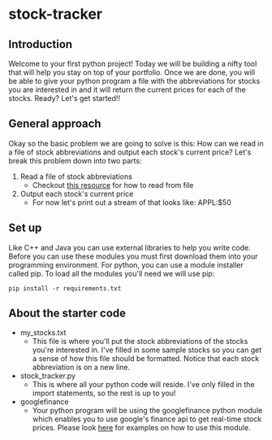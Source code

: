 # stock-tracker
## Introduction
Welcome to your first python project! Today we will be building a nifty tool that will help 
you stay on top of your portfolio. Once we are done, you will be able to give your python 
program a file with the abbreviations for stocks you are interested in and it will return 
the current prices for each of the stocks. Ready? Let's get started!!

## General approach
Okay so the basic problem we are going to solve is this: How can we read in a file of stock
abbreviations and output each stock's current price? Let's break this problem down into two
parts:
1) Read a file of stock abbreviations
    * Checkout [this resource](http://www.pythonforbeginners.com/files/reading-and-writing-files-in-python) for how to read from
    file
2) Output each stock's current price
    * For now let's print out a stream of that looks like: APPL:$50
    
## Set up
Like C++ and Java you can use external libraries to help you write code. Before you can use
these modules you must first download them into your programming environment. For python,
you can use a module installer called pip. To load all the modules you'll need we will use
pip:

```pip install -r requirements.txt```

## About the starter code
* my_stocks.txt
    * This file is where you'll put the stock abbreviations of the stocks you're interested
    in. I've filled in some sample stocks so you can get a sense of how this file should be
    formatted. Notice that each stock abbreviation is on a new line.
* stock_tracker.py
    * This is where all your python code will reside. I've only filled in the import statements,
    so the rest is up to you!
* googlefinance
    * Your python program will be using the googlefinance python module which enables you
    to use google's finance api to get real-time stock prices. Please look [here](https://stackoverflow.com/questions/5081710/how-to-create-a-stock-quote-fetching-app-in-python) for 
    examples on how to use this module.



